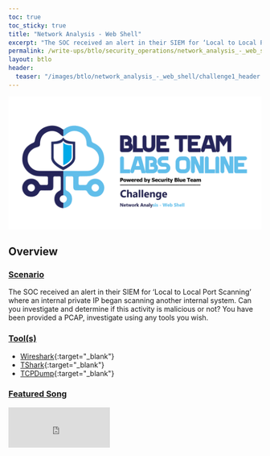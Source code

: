 ```yaml
---
toc: true
toc_sticky: true
title: "Network Analysis - Web Shell"
excerpt: "The SOC received an alert in their SIEM for ‘Local to Local Port Scanning’ where an internal private IP began scanning another internal system."
permalink: /write-ups/btlo/security_operations/network_analysis_-_web_shell
layout: btlo
header:
  teaser: "/images/btlo/network_analysis_-_web_shell/challenge1_header.png"
---
```

![](/images/btlo/network_analysis_-_web_shell/challenge1_header.png)
## **Overview**
### <ins>Scenario</ins>
The SOC received an alert in their SIEM for ‘Local to Local Port Scanning’ where an internal private IP began scanning another internal system. Can you investigate and determine if this activity is malicious or not? You have been provided a PCAP, investigate using any tools you wish. 

### <ins>Tool(s)</ins>
 - [Wireshark](https://www.wireshark.org/docs/man-pages/wireshark.html){:target="_blank"}
 - [TShark](https://www.wireshark.org/docs/man-pages/tshark.html){:target="_blank"}
 - [TCPDump](https://www.tcpdump.org/tcpdump_man.html){:target="_blank"}

### <ins>Featured Song</ins>
<iframe src="https://open.spotify.com/embed/album/7qlpjMaFNsU0Az100T5AhX?theme=0" width="40%" height="80" frameBorder="0" allowtransparency="true" allow="encrypted-media"></iframe>
